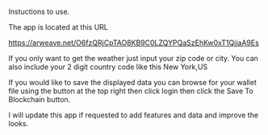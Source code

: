 Instuctions to use.

The app is located at this URL
    
https://arweave.net/O6fzQRjCpTAO8KB9C0LZQYPQaSzEhKw0xT1QjjaA9Es

If you only want to get the weather just input your zip code or city. You can also include your 2 digit country code like this New York,US

If you would like to save the displayed data you can browse for your wallet file using the button at the top right then click login then click the Save To Blockchain button.

I will update this app if requested to add features and data and improve the looks.
